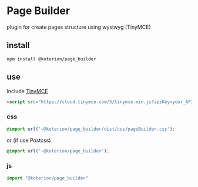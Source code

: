 # Page Builder
plugin for create pages structure using wysiwyg (TinyMCE)

## install

```shell
npm install @koterion/page_builder
```

## use

Include [TinyMCE](https://www.tiny.cloud/docs/quick-start/#step1includethetinymcescript)

```html
<script src="https://cloud.tinymce.com/5/tinymce.min.js?apiKey=your_API_key"></script>
```

### css
```css
@import url('~@koterion/page_builder/dist/css/pageBuilder.css');
```

or (if use Postcss)

```css
@import url('~@koterion/page_builder');
```

### js
```js
import "@koterion/page_builder"
```
